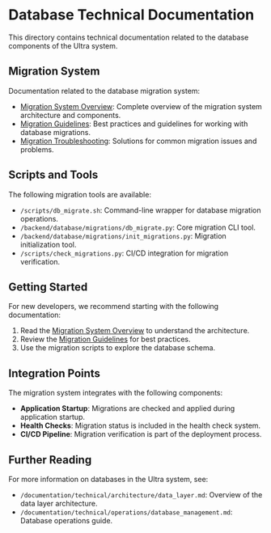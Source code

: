 # Database Technical Documentation

This directory contains technical documentation related to the database components of the Ultra system.

## Migration System

Documentation related to the database migration system:

- [Migration System Overview](migration_system.md): Complete overview of the migration system architecture and components.
- [Migration Guidelines](migration_guidelines.md): Best practices and guidelines for working with database migrations.
- [Migration Troubleshooting](migration_troubleshooting.md): Solutions for common migration issues and problems.

## Scripts and Tools

The following migration tools are available:

- `/scripts/db_migrate.sh`: Command-line wrapper for database migration operations.
- `/backend/database/migrations/db_migrate.py`: Core migration CLI tool.
- `/backend/database/migrations/init_migrations.py`: Migration initialization tool.
- `/scripts/check_migrations.py`: CI/CD integration for migration verification.

## Getting Started

For new developers, we recommend starting with the following documentation:

1. Read the [Migration System Overview](migration_system.md) to understand the architecture.
2. Review the [Migration Guidelines](migration_guidelines.md) for best practices.
3. Use the migration scripts to explore the database schema.

## Integration Points

The migration system integrates with the following components:

- **Application Startup**: Migrations are checked and applied during application startup.
- **Health Checks**: Migration status is included in the health check system.
- **CI/CD Pipeline**: Migration verification is part of the deployment process.

## Further Reading

For more information on databases in the Ultra system, see:

- `/documentation/technical/architecture/data_layer.md`: Overview of the data layer architecture.
- `/documentation/technical/operations/database_management.md`: Database operations guide.